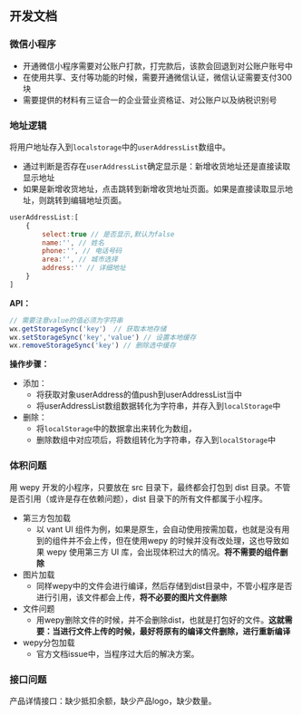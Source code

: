 ## 开发文档

### 微信小程序

- 开通微信小程序需要对公账户打款，打完款后，该款会回退到对公账户账号中
- 在使用共享、支付等功能的时候，需要开通微信认证，微信认证需要支付300块
- 需要提供的材料有三证合一的企业营业资格证、对公账户以及纳税识别号

### 地址逻辑

将用户地址存入到`localstorage`中的`userAddressList`数组中。

- 通过判断是否存在`userAddressList`确定显示是：新增收货地址还是直接读取显示地址
- 如果是新增收货地址，点击跳转到新增收货地址页面。如果是直接读取显示地址，则跳转到编辑地址页面。

```javascript
userAddressList:[
    {
        select:true // 是否显示,默认为false
        name:'', // 姓名
        phone:'', // 电话号码
        area:'', // 城市选择
        address:'' // 详细地址
    }
]
```

**API：**

```javascript
// 需要注意value的值必须为字符串
wx.getStorageSync('key'） // 获取本地存储
wx.setStorageSync('key','value') // 设置本地缓存
wx.removeStorageSync('key') // 删除选中缓存
```

**操作步骤：**

- 添加：
  - 将获取对象userAddress的值push到userAddressList当中
  - 将userAddressList数组数据转化为字符串，并存入到`localStorage`中
- 删除：
  - 将`localStorage`中的数据拿出来转化为数组，
  - 删除数组中对应项后，将数组转化为字符串，存入到`localStorage`中



### 体积问题

用 wepy 开发的小程序，只要放在 src 目录下，最终都会打包到 dist 目录。不管是否引用（或许是存在依赖问题），dist 目录下的所有文件都属于小程序。

- 第三方包加载
  - 以 vant UI 组件为例，如果是原生，会自动使用按需加载，也就是没有用到的组件并不会上传，但在使用wepy 的时候并没有改处理，这也导致如果 wepy 使用第三方 UI 库，会出现体积过大的情况。**将不需要的组件删除**
- 图片加载
  - 同样wepy中的文件会进行编译，然后存储到dist目录中，不管小程序是否进行引用，该文件都会上传，**将不必要的图片文件删除**
- 文件问题
  - 用wepy删除文件的时候，并不会删除dist，也就是打包好的文件。**这就需要：当进行文件上传的时候，最好将原有的编译文件删除，进行重新编译**
- wepy分包加载
  - 官方文档issue中，当程序过大后的解决方案。



### 接口问题

产品详情接口：缺少抵扣余额，缺少产品logo，缺少数量。